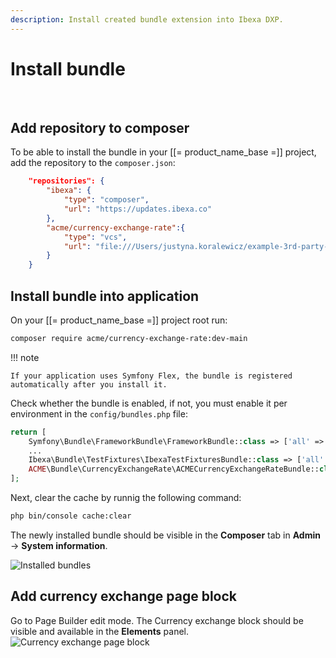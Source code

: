 ```yaml
---
description: Install created bundle extension into Ibexa DXP.
---
```


# Install bundle
 
## Add repository to composer


To be able to install the bundle in your [[= product_name_base =]] project, add the repository to the `composer.json`:

```json hl_lines="17"
    "repositories": {
        "ibexa": {
            "type": "composer",
            "url": "https://updates.ibexa.co"
        },
        "acme/currency-exchange-rate":{
            "type": "vcs",
            "url": "file:///Users/justyna.koralewicz/example-3rd-party-extension"
        }
    }
```

## Install bundle into application

On your [[= product_name_base =]] project root run:
 
```bash
composer require acme/currency-exchange-rate:dev-main
```

!!! note

    If your application uses Symfony Flex, the bundle is registered automatically after you install it.
Check whether the bundle is enabled, if not, you must enable it per environment in the `config/bundles.php` file:
```php
return [
    Symfony\Bundle\FrameworkBundle\FrameworkBundle::class => ['all' => true],
    ...
    Ibexa\Bundle\TestFixtures\IbexaTestFixturesBundle::class => ['all' => true],
    ACME\Bundle\CurrencyExchangeRate\ACMECurrencyExchangeRateBundle::class => ['all' => true],
];
```
Next, clear the cache by runnig the following command:

```bash
php bin/console cache:clear
```

The newly installed bundle should be visible in the **Composer** tab in **Admin** -> **System information**.

![Installed bundles](sys_info_composer_tab.png)
## Add currency exchange page block

Go to Page Builder edit mode. The Currency exchange block should be visible and available in the **Elements** panel.
![Currency exchange page block](bundle_page_block.png)
